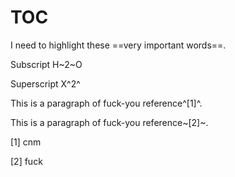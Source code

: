 # TOC

I need to highlight these ==very important words==.

Subscript	H~2~O

Superscript	X^2^

This is a paragraph of fuck-you reference^[1]^.

This is a paragraph of fuck-you reference~[2]~.


[1] cnm

[2] fuck


